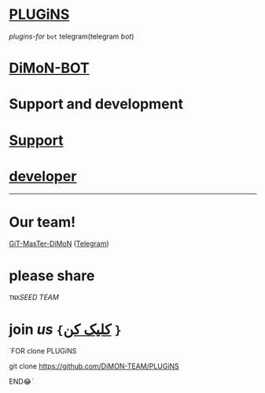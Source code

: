 # [PLUGiNS](https://telegram.me/DiMoN_TM)

*plugins*-_for_ `bot` <html>telegram</html>(<RTL>telegram</RTL> _bot_)
# [DiMoN-BOT](https://telegram.me/DiMoN_TM)
# Support and development
# [Support](https://telegram.me/DiMoN_TM)
# [developer](https://telegram.me/DiMoN_Official)
* * *

# Our team!

[GiT-MasTer-DiMoN](https://github.com/DiMoN-TEAM) ([Telegram](https://telegram.me/DiMoN_Official))
# please share
`TNX`_SEED_ *TEAM*
# join *us* `{`[کلیک کن](https://telegram.me/DiMoN_TM) `}`
`FOR clone PLUGiNS

 git clone https://github.com/DiMON-TEAM/PLUGiNS

 END😂`
